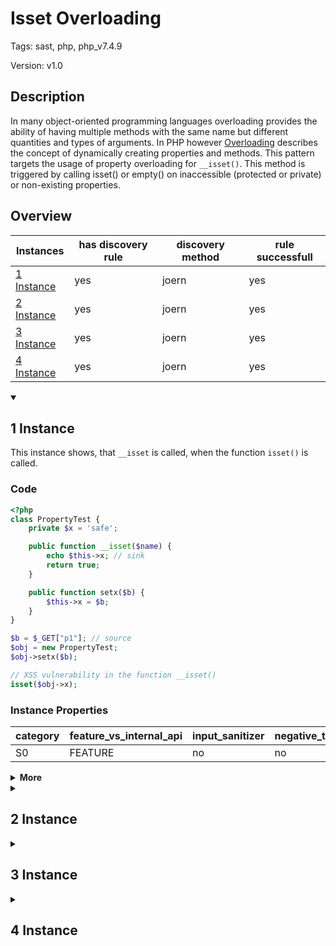 [//]: # (This file is automatically generated. If you wish to make any changes, please use the JSON files and regenerate this file using the tpframework.)

# Isset Overloading

Tags: sast, php, php_v7.4.9

Version: v1.0

## Description

In many object-oriented programming languages overloading provides the ability of having multiple methods with the same name but different quantities and types of arguments. In PHP however [Overloading](https://www.php.net/manual/en/language.oop5.overloading.php) describes the concept of dynamically creating properties and methods. This pattern targets the usage of property overloading for `__isset()`. This method is triggered by calling isset() or empty() on inaccessible (protected or private) or non-existing properties.

## Overview

| Instances                 | has discovery rule   | discovery method   | rule successfull   |
|---------------------------|----------------------|--------------------|--------------------|
| [1 Instance](#1-instance) | yes                  | joern              | yes                |
| [2 Instance](#2-instance) | yes                  | joern              | yes                |
| [3 Instance](#3-instance) | yes                  | joern              | yes                |
| [4 Instance](#4-instance) | yes                  | joern              | yes                |

<details markdown="1"open>
<summary>

## 1 Instance
</summary>

This instance shows, that `__isset` is called, when the function `isset()` is called.

### Code

```PHP
<?php
class PropertyTest {
    private $x = 'safe';

    public function __isset($name) {
        echo $this->x; // sink
        return true;
    }

    public function setx($b) {
        $this->x = $b;
    }
}

$b = $_GET["p1"]; // source
$obj = new PropertyTest;
$obj->setx($b);

// XSS vulnerability in the function __isset()
isset($obj->x);
```

### Instance Properties

| category   | feature_vs_internal_api   | input_sanitizer   | negative_test_case   | source_and_sink   |
|------------|---------------------------|-------------------|----------------------|-------------------|
| S0         | FEATURE                   | no                | no                   | no                |

<details markdown="1">
<summary>
<b>More</b></summary>

<details markdown="1">
<summary>

### Compile
</summary>

```bash
$_main:
     ; (lines=12, args=0, vars=2, tmps=8)
     ; (before optimizer)
     ; /.../PHP/34_isset_overloading/1_instance_34_isset_overloading/1_instance_34_isset_overloading.php:1-21
     ; return  [] RANGE[0..0]
0000 T2 = FETCH_R (global) string("_GET")
0001 T3 = FETCH_DIM_R T2 string("p1")
0002 ASSIGN CV0($b) T3
0003 V5 = NEW 0 string("PropertyTest")
0004 DO_FCALL
0005 ASSIGN CV1($obj) V5
0006 INIT_METHOD_CALL 1 CV1($obj) string("setx")
0007 SEND_VAR_EX CV0($b) 1
0008 DO_FCALL
0009 T9 = ISSET_ISEMPTY_PROP_OBJ (isset) CV1($obj) string("x")
0010 FREE T9
0011 RETURN int(1)
LIVE RANGES:
     5: 0004 - 0005 (new)

PropertyTest::__isset:
     ; (lines=5, args=1, vars=1, tmps=1)
     ; (before optimizer)
     ; /.../PHP/34_isset_overloading/1_instance_34_isset_overloading/1_instance_34_isset_overloading.php:5-8
     ; return  [] RANGE[0..0]
0000 CV0($name) = RECV 1
0001 T1 = FETCH_OBJ_R THIS string("x")
0002 ECHO T1
0003 RETURN bool(true)
0004 RETURN null

PropertyTest::setx:
     ; (lines=4, args=1, vars=1, tmps=1)
     ; (before optimizer)
     ; /.../PHP/34_isset_overloading/1_instance_34_isset_overloading/1_instance_34_isset_overloading.php:10-12
     ; return  [] RANGE[0..0]
0000 CV0($b) = RECV 1
0001 ASSIGN_OBJ THIS string("x")
0002 OP_DATA CV0($b)
0003 RETURN null
```

</details>

<details markdown="1">
<summary>

### Discovery
</summary>

The discovery rule first gets all class names, where the method `__isset` is defined.
Afterwards it collects all `NEW` calles and filters them to see which of the instanciated objects has the method `__isset` defined.
The rule would be perfect, if we could additionally check, if one of the created objects invokes the `__isset` method within its lifetime.

```scala
// Get all classes (lowercase) where `__isset` is defined
def methodClasses = cpg.method.name("__isset").astParentFullName.l
val x34 = (name, "34_isset_overloading_iall", cpg.call("NEW").argument.filter{x => methodClasses.contains(x.code.toLowerCase)}.location.toJson);
```

| discovery method   | expected accuracy   |
|--------------------|---------------------|
| joern              | FP                  |

</details>

<details markdown="1"open>
<summary>

### Measurement
</summary>

| Tool        | Comm_1   | Comm_2   | phpSAFE   | Progpilot   | RIPS   | WAP   | Ground Truth   |
|-------------|----------|----------|-----------|-------------|--------|-------|----------------|
| 08 Jun 2021 | no       | no       | no        | no          | no     | no    | yes            |
| 17 May 2023 | no       | no       |           |             |        |       | yes            |

</details>

</details>

</details>

<details markdown="1">
<summary>

## 2 Instance
</summary>

This instance shows, that `__isset` is also invoked when `empty()` is called.

### Code

```PHP
<?php
class PropertyTest {
    private $x = 'safe';

    public function __isset($name) {
        echo $this->x; // sink
        return true;
    }

    public function setx($b) {
        $this->x = $b;
    }
}

$b = $_GET["p1"]; // source
$obj = new PropertyTest;
$obj->setx($b);

// XSS vulnerability in the function __isset()
empty($obj->x);
```

### Instance Properties

| category   | feature_vs_internal_api   | input_sanitizer   | negative_test_case   | source_and_sink   |
|------------|---------------------------|-------------------|----------------------|-------------------|
| S0         | FEATURE                   | no                | no                   | no                |

<details markdown="1">
<summary>
<b>More</b></summary>

<details markdown="1">
<summary>

### Compile
</summary>

```bash
$_main:
     ; (lines=12, args=0, vars=2, tmps=8)
     ; (before optimizer)
     ; /.../PHP/34_isset_overloading/2_instance_34_isset_overloading/2_instance_34_isset_overloading.php:1-20
     ; return  [] RANGE[0..0]
0000 T2 = FETCH_R (global) string("_GET")
0001 T3 = FETCH_DIM_R T2 string("p1")
0002 ASSIGN CV0($b) T3
0003 V5 = NEW 0 string("PropertyTest")
0004 DO_FCALL
0005 ASSIGN CV1($obj) V5
0006 INIT_METHOD_CALL 1 CV1($obj) string("setx")
0007 SEND_VAR_EX CV0($b) 1
0008 DO_FCALL
0009 T9 = ISSET_ISEMPTY_PROP_OBJ (empty) CV1($obj) string("x")
0010 FREE T9
0011 RETURN int(1)
LIVE RANGES:
     5: 0004 - 0005 (new)

PropertyTest::__isset:
     ; (lines=5, args=1, vars=1, tmps=1)
     ; (before optimizer)
     ; /.../PHP/34_isset_overloading/2_instance_34_isset_overloading/2_instance_34_isset_overloading.php:5-8
     ; return  [] RANGE[0..0]
0000 CV0($name) = RECV 1
0001 T1 = FETCH_OBJ_R THIS string("x")
0002 ECHO T1
0003 RETURN bool(true)
0004 RETURN null

PropertyTest::setx:
     ; (lines=4, args=1, vars=1, tmps=1)
     ; (before optimizer)
     ; /.../PHP/34_isset_overloading/2_instance_34_isset_overloading/2_instance_34_isset_overloading.php:10-12
     ; return  [] RANGE[0..0]
0000 CV0($b) = RECV 1
0001 ASSIGN_OBJ THIS string("x")
0002 OP_DATA CV0($b)
0003 RETURN null
```

</details>

<details markdown="1">
<summary>

### Discovery
</summary>

The discovery rule first gets all class names, where the method `__isset` is defined.
Afterwards it collects all `NEW` calles and filters them to see which of the instanciated objects has the method `__isset` defined.
The rule would be perfect, if we could additionally check, if one of the created objects invokes the `__isset` method within its lifetime.

```scala
// Get all classes (lowercase) where `__isset` is defined
def methodClasses = cpg.method.name("__isset").astParentFullName.l
val x34 = (name, "34_isset_overloading_iall", cpg.call("NEW").argument.filter{x => methodClasses.contains(x.code.toLowerCase)}.location.toJson);
```

| discovery method   | expected accuracy   |
|--------------------|---------------------|
| joern              | FP                  |

</details>

<details markdown="1"open>
<summary>

### Measurement
</summary>

| Tool        | Comm_1   | Comm_2   | phpSAFE   | Progpilot   | RIPS   | WAP   | Ground Truth   |
|-------------|----------|----------|-----------|-------------|--------|-------|----------------|
| 08 Jun 2021 | no       | no       | no        | no          | no     | no    | yes            |
| 17 May 2023 | no       | no       |           |             |        |       | yes            |

</details>

</details>

</details>

<details markdown="1">
<summary>

## 3 Instance
</summary>

This instance shows, that `__isset` is invoked when trying to access non existant variables.

### Code

```PHP
<?php
class PropertyTest {
    private $x = 'safe';

    public function __isset($name) {
        echo $this->x; // sink
        return true;
    }

    public function setx($b) {
        $this->x = $b;
    }
}

$b = $_GET["p1"]; // source
$obj = new PropertyTest;
$obj->setx($b);

// XSS vulnerability in the function __isset()
// __isset() is called, because $obj->var does not exist
isset($obj->var);
```

### Instance Properties

| category   | feature_vs_internal_api   | input_sanitizer   | negative_test_case   | source_and_sink   |
|------------|---------------------------|-------------------|----------------------|-------------------|
| S0         | FEATURE                   | no                | no                   | no                |

<details markdown="1">
<summary>
<b>More</b></summary>

<details markdown="1">
<summary>

### Compile
</summary>

```bash
$_main:
     ; (lines=12, args=0, vars=2, tmps=8)
     ; (before optimizer)
     ; /.../PHP/34_isset_overloading/3_instance_34_isset_overloading/3_instance_34_isset_overloading.php:1-22
     ; return  [] RANGE[0..0]
0000 T2 = FETCH_R (global) string("_GET")
0001 T3 = FETCH_DIM_R T2 string("p1")
0002 ASSIGN CV0($b) T3
0003 V5 = NEW 0 string("PropertyTest")
0004 DO_FCALL
0005 ASSIGN CV1($obj) V5
0006 INIT_METHOD_CALL 1 CV1($obj) string("setx")
0007 SEND_VAR_EX CV0($b) 1
0008 DO_FCALL
0009 T9 = ISSET_ISEMPTY_PROP_OBJ (isset) CV1($obj) string("var")
0010 FREE T9
0011 RETURN int(1)
LIVE RANGES:
     5: 0004 - 0005 (new)

PropertyTest::__isset:
     ; (lines=5, args=1, vars=1, tmps=1)
     ; (before optimizer)
     ; /.../PHP/34_isset_overloading/3_instance_34_isset_overloading/3_instance_34_isset_overloading.php:5-8
     ; return  [] RANGE[0..0]
0000 CV0($name) = RECV 1
0001 T1 = FETCH_OBJ_R THIS string("x")
0002 ECHO T1
0003 RETURN bool(true)
0004 RETURN null

PropertyTest::setx:
     ; (lines=4, args=1, vars=1, tmps=1)
     ; (before optimizer)
     ; /.../PHP/34_isset_overloading/3_instance_34_isset_overloading/3_instance_34_isset_overloading.php:10-12
     ; return  [] RANGE[0..0]
0000 CV0($b) = RECV 1
0001 ASSIGN_OBJ THIS string("x")
0002 OP_DATA CV0($b)
0003 RETURN null
```

</details>

<details markdown="1">
<summary>

### Discovery
</summary>

The discovery rule first gets all class names, where the method `__isset` is defined.
Afterwards it collects all `NEW` calles and filters them to see which of the instanciated objects has the method `__isset` defined.
The rule would be perfect, if we could additionally check, if one of the created objects invokes the `__isset` method within its lifetime.

```scala
// Get all classes (lowercase) where `__isset` is defined
def methodClasses = cpg.method.name("__isset").astParentFullName.l
val x34 = (name, "34_isset_overloading_iall", cpg.call("NEW").argument.filter{x => methodClasses.contains(x.code.toLowerCase)}.location.toJson);
```

| discovery method   | expected accuracy   |
|--------------------|---------------------|
| joern              | FP                  |

</details>

<details markdown="1"open>
<summary>

### Measurement
</summary>

| Tool        | Comm_1   | Comm_2   | phpSAFE   | Progpilot   | RIPS   | WAP   | Ground Truth   |
|-------------|----------|----------|-----------|-------------|--------|-------|----------------|
| 08 Jun 2021 | no       | no       | no        | no          | no     | no    | yes            |
| 17 May 2023 | no       | no       |           |             |        |       | yes            |

</details>

</details>

</details>

<details markdown="1">
<summary>

## 4 Instance
</summary>

This instance is not vulnerable. As the object has the property `x`, `__isset` will not be called.

### Code

```PHP
<?php

class PropertyTest {
    public $x = 'safe';

    public function __isset($name) {
        echo $this->x; // sink
        return true;
    }
}

$b = $_GET["p1"]; // source
$obj = new PropertyTest;
$obj->x = $b;

// __isset() is not called, because $x is public
isset($obj->x);
```

### Instance Properties

| category   | feature_vs_internal_api   | input_sanitizer   | negative_test_case   | source_and_sink   |
|------------|---------------------------|-------------------|----------------------|-------------------|
| S0         | FEATURE                   | no                | no                   | no                |

<details markdown="1">
<summary>
<b>More</b></summary>

<details markdown="1">
<summary>

### Compile
</summary>

```bash
$_main:
     ; (lines=11, args=0, vars=2, tmps=8)
     ; (before optimizer)
     ; /.../PHP/34_isset_overloading/4_instance_34_isset_overloading/4_instance_34_isset_overloading.php:1-17
     ; return  [] RANGE[0..0]
0000 T2 = FETCH_R (global) string("_GET")
0001 T3 = FETCH_DIM_R T2 string("p1")
0002 ASSIGN CV0($b) T3
0003 V5 = NEW 0 string("PropertyTest")
0004 DO_FCALL
0005 ASSIGN CV1($obj) V5
0006 ASSIGN_OBJ CV1($obj) string("x")
0007 OP_DATA CV0($b)
0008 T9 = ISSET_ISEMPTY_PROP_OBJ (isset) CV1($obj) string("x")
0009 FREE T9
0010 RETURN int(1)
LIVE RANGES:
     5: 0004 - 0005 (new)

PropertyTest::__isset:
     ; (lines=5, args=1, vars=1, tmps=1)
     ; (before optimizer)
     ; /.../PHP/34_isset_overloading/4_instance_34_isset_overloading/4_instance_34_isset_overloading.php:6-9
     ; return  [] RANGE[0..0]
0000 CV0($name) = RECV 1
0001 T1 = FETCH_OBJ_R THIS string("x")
0002 ECHO T1
0003 RETURN bool(true)
0004 RETURN null
```

</details>

<details markdown="1">
<summary>

### Discovery
</summary>

The discovery rule first gets all class names, where the method `__isset` is defined.
Afterwards it collects all `NEW` calles and filters them to see which of the instanciated objects has the method `__isset` defined.
The rule would be perfect, if we could additionally check, if one of the created objects invokes the `__isset` method within its lifetime.

```scala
// Get all classes (lowercase) where `__isset` is defined
def methodClasses = cpg.method.name("__isset").astParentFullName.l
val x34 = (name, "34_isset_overloading_iall", cpg.call("NEW").argument.filter{x => methodClasses.contains(x.code.toLowerCase)}.location.toJson);
```

| discovery method   | expected accuracy   |
|--------------------|---------------------|
| joern              | FP                  |

</details>

<details markdown="1"open>
<summary>

### Measurement
</summary>

| Tool        | Comm_1   | Comm_2   | phpSAFE   | Progpilot   | RIPS   | WAP   | Ground Truth   |
|-------------|----------|----------|-----------|-------------|--------|-------|----------------|
| 08 Jun 2021 | yes      | yes      | yes       | yes         | yes    | yes   | no             |
| 17 May 2023 | no       | no       |           |             |        |       | no             |

</details>

</details>

</details>
